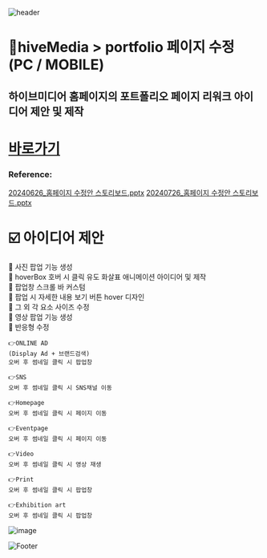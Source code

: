 ![header](https://capsule-render.vercel.app/api?type=wave&color=auto&height=150&section=header&text=2024.%2007.%2015%20-%202024.%2007.%2031&fontSize=60)

# 🔵hiveMedia > portfolio 페이지 수정 (PC / MOBILE)
## 하이브미디어 홈페이지의 포트폴리오 페이지 리워크 아이디어 제안 및 제작

# <a href="https://baesub.github.io/Tue_Report/1114/kakao/home.html"> 바로가기 </a>


### Reference:
[20240626_홈페이지 수정안 스토리보드.pptx](https://github.com/user-attachments/files/17675041/20240626_.pptx)
[20240726_홈페이지 수정안 스토리보드.pptx](https://github.com/user-attachments/files/17675040/20240726_.pptx)



# ☑️ 아이디어 제안

💭 사진 팝업 기능 생성 <br>
💭 hoverBox 호버 시 클릭 유도 화살표 애니메이션 아이디어 및 제작 <br>
💭 팝업창 스크롤 바 커스텀 <br>
💭 팝업 시 자세한 내용 보기 버튼 hover 디자인 <br>
💭 그 외 각 요소 사이즈 수정 <br>
💭 영상 팝업 기능 생성 <br>
💭 반응형 수정 <br>

```
👉ONLINE AD
(Display Ad + 브랜드검색)
오버 후 썸네일 클릭 시 팝업창

👉SNS
오버 후 썸네일 클릭 시 SNS채널 이동

👉Homepage
오버 후 썸네일 클릭 시 페이지 이동

👉Eventpage
오버 후 썸네일 클릭 시 페이지 이동

👉Video
오버 후 썸네일 클릭 시 영상 재생

👉Print
오버 후 썸네일 클릭 시 팝업창

👉Exhibition art
오버 후 썸네일 클릭 시 팝업창
```

![image](https://github.com/user-attachments/assets/bca821c1-0e07-4ef2-9eb5-d02da4153560)





![Footer](https://capsule-render.vercel.app/api?type=waving&color=auto&height=200&section=footer)

